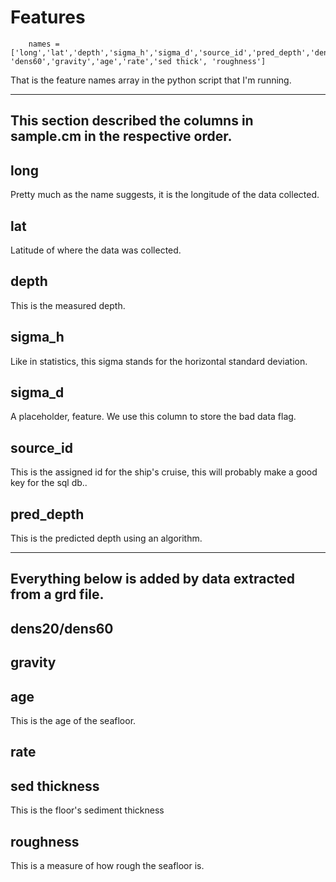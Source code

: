 # Features
        names = ['long','lat','depth','sigma_h','sigma_d','source_id','pred_depth','dens20', 'dens60','gravity','age','rate','sed thick', 'roughness']

That is the feature names array in the python script that I'm running.

---
## This section described the columns in sample.cm in the respective order.
## long

Pretty much as the name suggests, it is the longitude of the data collected.

## lat

Latitude of where the data was collected.

## depth

This is the measured depth.

## sigma_h

Like in statistics, this sigma stands for the horizontal standard deviation.

## sigma_d

A placeholder, feature. We use this column to store the bad data flag.

## source_id

This is the assigned id for the ship's cruise, this will probably make a good key for the sql db..

## pred_depth

This is the predicted depth using an algorithm.

---
## Everything below is added by data extracted from a grd file.
## dens20/dens60

## gravity

## age

This is the age of the seafloor.

## rate

## sed thickness

This is the floor's sediment thickness

## roughness

This is a measure of how rough the seafloor is.

